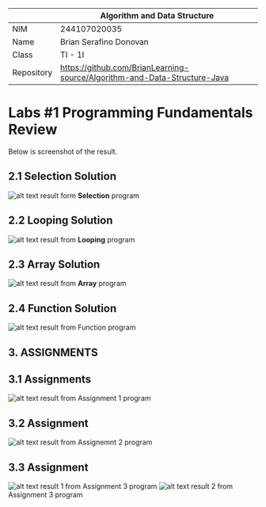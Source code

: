 |  | Algorithm and Data Structure |
|--|--|
| NIM | 244107020035 |
| Name |  Brian Serafino Donovan |
| Class | TI - 1I |
| Repository | https://github.com/BrianLearning-source/Algorithm-and-Data-Structure-Java |

# Labs #1 Programming Fundamentals Review

Below is screenshot of the result.

## 2.1 Selection Solution

![alt text](https://github.com/BrianLearning-source/Algorithm-and-Data-Structure-Java/blob/5c62fad48f3268702e251504b28aaf092cc26309/Jobsheet1/images/image-7.png)
result form **Selection** program

## 2.2 Looping Solution

![alt text]([image-8.png](https://github.com/BrianLearning-source/Algorithm-and-Data-Structure-Java/blob/5c62fad48f3268702e251504b28aaf092cc26309/Jobsheet1/images/image-8.png)) 
result from **Looping** program

## 2.3 Array Solution

![alt text](https://github.com/BrianLearning-source/Algorithm-and-Data-Structure-Java/blob/5c62fad48f3268702e251504b28aaf092cc26309/Jobsheet1/images/image.png) 
result from **Array** program

## 2.4 Function Solution

![alt text](https://github.com/BrianLearning-source/Algorithm-and-Data-Structure-Java/blob/5c62fad48f3268702e251504b28aaf092cc26309/Jobsheet1/images/image-1.png)
result from Function program

## 3. ASSIGNMENTS 
## 3.1 Assignments

![alt text](https://github.com/BrianLearning-source/Algorithm-and-Data-Structure-Java/blob/5c62fad48f3268702e251504b28aaf092cc26309/Jobsheet1/images/image-2.png) 
result from Assignment 1 program

## 3.2 Assignment

![alt text](https://github.com/BrianLearning-source/Algorithm-and-Data-Structure-Java/blob/5c62fad48f3268702e251504b28aaf092cc26309/Jobsheet1/images/image-3.png) 
result from Assignemnt 2 program

## 3.3 Assignment

![alt text](https://github.com/BrianLearning-source/Algorithm-and-Data-Structure-Java/blob/5c62fad48f3268702e251504b28aaf092cc26309/Jobsheet1/images/image-4.png) 
result 1 from Assignment 3 program
![alt text](https://github.com/BrianLearning-source/Algorithm-and-Data-Structure-Java/blob/5c62fad48f3268702e251504b28aaf092cc26309/Jobsheet1/images/image-5.png) result 2 from Assignment 3 program
